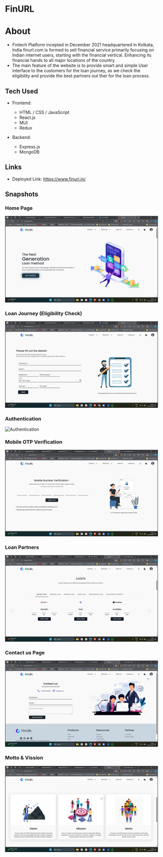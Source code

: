 # FinURL

# About

- Fintech Platform incepted in December 2021 headquartered in
  Kolkata, India finurl.com is formed to sell financial service
  primarily focusing on Indian internet users, starting with the
  financial vertical. Enhancing its financial hands to all major
  locations of the country.
- The main feature of the website is to provide smart and simple User interface to the customers for the loan journey, as we check the eligibility and provide the best partners out ther for the loan process.

## Tech Used

- Frontend: 

    - HTML / CSS / JavaScript
    - React.js
    - MUI
    - Redux

- Backend:

    - Express.js
    - MongoDB
    

## Links

- Deployed Link: https://www.finurl.in/

## Snapshots

### Home Page

![Home Page](<./ScreenShots/Screenshot%20(871).png>)

### Loan Journey (Eligibility Check)

![Loan Journey](<./ScreenShots/Screenshot%20(872).png>)

### Authentication

![Authentication](<../ScreenShots/Screenshot%20(873).png>)

### Mobile OTP Verification

![OTP Verification](<./ScreenShots/Screenshot%20(875).png>)

### Loan Partners

![Loan Partners](<./ScreenShots/Screenshot%20(874).png>)

### Contact us Page

![OTP Verification](<./ScreenShots/Screenshot%20(876).png>)

### Motto & Vission

![OTP Verification](<./ScreenShots/Screenshot%20(877).png>)
